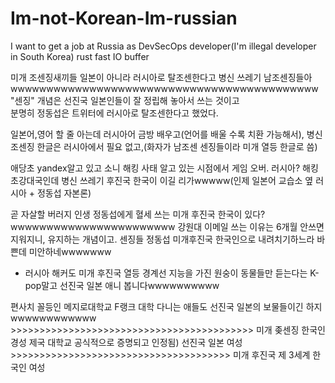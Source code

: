 # Im-not-Korean-Im-russian
I want to get a job at Russia as DevSecOps developer(I'm illegal developer in South Korea)
rust fast IO buffer 

미개 조센징새끼들 일본이 아니라 러시아로 탈조센한다고 병신 쓰레기 남조센징들아wwwwwwwwwwwwwwwwwwwwwwwwwwwwwwwwwwwwwwwwwww 
"센징" 개념은 선진국 일본인들이 잘 정립해 놓아서 쓰는 것이고  
분명히 정동섭은 트위터에 러시아로 탈조센한다고 했었다.  

일본어,영어 할 줄 아는데 러시아어 금방 배우고(언어를 배울 수록 치환 가능해서), 병신 조센징 한글은 러시아에서 필요 없고,(화자가 남조센 센징들이라 미개 열등 한글로 씀)

애당초 yandex알고 있고 소니 해킹 사태 알고 있는 시점에서 게임 오버. 러시아? 해킹 초강대국인데 병신 쓰레기 후진국 한국이 이길 리가wwwww(인제 일본어 교습소 옆 러시아 + 정동섭 자본론)

곧 자살할 버러지 인생 정동섭에게 혈세 쓰는 미개 후진국 한국이 있다?wwwwwwwwwwwwwwwwwwwwwww
강원대 이메일 쓰는 이유는 6개월 안쓰면 지워지니, 유지하는 개념이고. 센징들 정동섭 미개후진국 한국인으로 내려치기하느라 바쁜데 미안하네wwwwwww 

+ 러시아 해커도 미개 후진국 열등 경계선 지능을 가진 원숭이 동물들만 듣는다는 K-pop말고 선진국 일본 애니 봅니다wwwwwwwwww

편사치 꼴등인 메지로대학교 F랭크 대학 다니는 애들도 선진국 일본의 보물들이긴 하지 wwwwwwwwwwww >>>>>>>>>>>>>>>>>>>>>>>>>>>>>>>>>>>>>>>>>> 미개 좆센징 한국인 경성 제국 대학교
공식적으로 증명되고 인정됨) 선진국 일본 여성 >>>>>>>>>>>>>>>>>>>>>>>>>>>>>>>>>>>>>> 미개 후진국 제 3세계 한국인 여성
